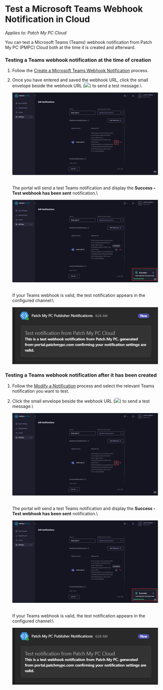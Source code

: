 # Test a Microsoft Teams Webhook Notification in Cloud

_Applies to: Patch My PC Cloud_

You can test a Microsoft Teams (Teams) webhook notification from Patch My PC (PMPC) Cloud both at the time it is created and afterward.

### Testing a Teams webhook notification at the time of creation

1. Follow the [Create a Microsoft Teams Webhook Notification](../create-a-microsoft-teams-webhook-notification-in-cloud.md) process.
2.  Once you have entered and saved the webhook URL, click the small envelope beside the webhook URL (![](/_images/image-(1900).png>)) to send a test message.\


    ![Clicking the small envelope beside the Webhook URL to send a test message.](/_images/image-(1913).png "Clicking the small envelope beside the Webhook URL to send a test message.")

    \
    The portal will send a test Teams notification and display the **Success - Test webhook has been sent** notification.\


    !["Success - Test webhook has been sent" notification](/_images/image-(1914).png "&#x22;Success - Test webhook has been sent&#x22; notification")

    \
    If your Teams webhook is valid, the test notification appears in the configured channel:\


    ![Test notification](/_images/image-(1915).png "Test notification")

### Testing a Teams webhook notification after it has been created

1. Follow the [Modify a Notification](../modify-a-cloud-notification.md) process and select the relevant Teams notification you want to test.
2.  Click the small envelope beside the webhook URL (![](/_images/image-(1900).png>)) to send a test message.\


    ![Clicking the small envelope beside the Webhook URL to send a test message.](/_images/image-(1913).png "Clicking the small envelope beside the Webhook URL to send a test message.")

    \
    The portal will send a test Teams notification and display the **Success - Test webhook has been sent** notification.\


    !["Success - Test webhook has been sent" notification](/_images/image-(1914).png "&#x22;Success - Test webhook has been sent&#x22; notification")

    \
    If your Teams webhook is valid, the test notification appears in the configured channel:\


    ![Test notification](/_images/image-(1915).png "Test notification")